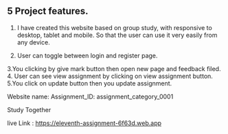## 5 Project features.
1. I have created this website based on group study, with responsive to desktop, tablet and mobile. So that the user can use it very easily from any device.

2. User can toggle between login and register page.

3.You clicking by give mark button then open new page and feedback filed.
4. User can see view assignment by clicking on view assignment  button.
5.You click on update button then you update assignment.


Website name: Assignment_ID: assignment_category_0001

Study Together

live Link : https://eleventh-assignment-6f63d.web.app
